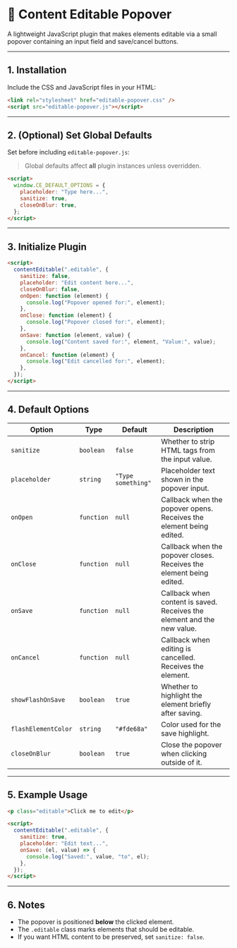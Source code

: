 # 📝 Content Editable Popover

A lightweight JavaScript plugin that makes elements editable via a small popover containing an input field and save/cancel buttons.

---

## 1. Installation

Include the CSS and JavaScript files in your HTML:

```html
<link rel="stylesheet" href="editable-popover.css" />
<script src="editable-popover.js"></script>
```

---

## 2. (Optional) Set Global Defaults

Set before including `editable-popover.js`:

> Global defaults affect **all** plugin instances unless overridden.

```html
<script>
  window.CE_DEFAULT_OPTIONS = {
    placeholder: "Type here...",
    sanitize: true,
    closeOnBlur: true,
  };
</script>
```

---

## 3. Initialize Plugin

```html
<script>
  contentEditable(".editable", {
    sanitize: false,
    placeholder: "Edit content here...",
    closeOnBlur: false,
    onOpen: function (element) {
      console.log("Popover opened for:", element);
    },
    onClose: function (element) {
      console.log("Popover closed for:", element);
    },
    onSave: function (element, value) {
      console.log("Content saved for:", element, "Value:", value);
    },
    onCancel: function (element) {
      console.log("Edit cancelled for:", element);
    },
  });
</script>
```

---

## 4. Default Options

| Option              | Type       | Default            | Description                                                             |
| ------------------- | ---------- | ------------------ | ----------------------------------------------------------------------- |
| `sanitize`          | `boolean`  | `false`            | Whether to strip HTML tags from the input value.                        |
| `placeholder`       | `string`   | `"Type something"` | Placeholder text shown in the popover input.                            |
| `onOpen`            | `function` | `null`             | Callback when the popover opens. Receives the element being edited.     |
| `onClose`           | `function` | `null`             | Callback when the popover closes. Receives the element being edited.    |
| `onSave`            | `function` | `null`             | Callback when content is saved. Receives the element and the new value. |
| `onCancel`          | `function` | `null`             | Callback when editing is cancelled. Receives the element.               |
| `showFlashOnSave`   | `boolean`  | `true`             | Whether to highlight the element briefly after saving.                  |
| `flashElementColor` | `string`   | `"#fde68a"`        | Color used for the save highlight.                                      |
| `closeOnBlur`       | `boolean`  | `true`             | Close the popover when clicking outside of it.                          |

---

## 5. Example Usage

```html
<p class="editable">Click me to edit</p>

<script>
  contentEditable(".editable", {
    sanitize: true,
    placeholder: "Edit text...",
    onSave: (el, value) => {
      console.log("Saved:", value, "to", el);
    },
  });
</script>
```

---

## 6. Notes

- The popover is positioned **below** the clicked element.
- The `.editable` class marks elements that should be editable.
- If you want HTML content to be preserved, set `sanitize: false`.
